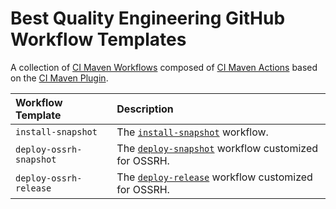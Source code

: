 # Best Quality Engineering GitHub Workflow Templates

A collection of [CI Maven Workflows](https://github.com/Best-Quality-Engineering/ci-maven-workflows) composed of
[CI Maven Actions](https://github.com/Best-Quality-Engineering/ci-maven-actions) based on
the [CI Maven Plugin](https://github.com/Best-Quality-Engineering/ci-maven-plugin).

| Workflow Template       | Description                                                                                                                            |
|:------------------------|:---------------------------------------------------------------------------------------------------------------------------------------|
| `install-snapshot`      | The [`install-snapshot`](https://github.com/Best-Quality-Engineering/ci-maven-workflows#install-snapshot) workflow.                    |
| `deploy-ossrh-snapshot` | The [`deploy-snapshot`](https://github.com/Best-Quality-Engineering/ci-maven-workflows#deploy-snapshot) workflow customized for OSSRH. |
| `deploy-ossrh-release`  | The [`deploy-release`](https://github.com/Best-Quality-Engineering/ci-maven-workflows#deploy-release) workflow customized for OSSRH.   | 
